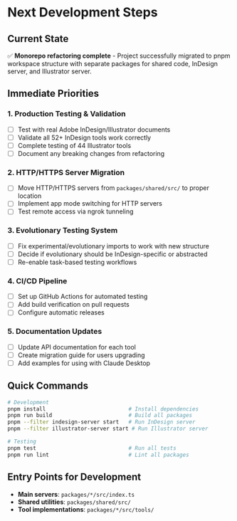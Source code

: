 # Next Development Steps

## Current State
✅ **Monorepo refactoring complete** - Project successfully migrated to pnpm workspace structure with separate packages for shared code, InDesign server, and Illustrator server.

## Immediate Priorities

### 1. Production Testing & Validation
- [ ] Test with real Adobe InDesign/Illustrator documents
- [ ] Validate all 52+ InDesign tools work correctly
- [ ] Complete testing of 44 Illustrator tools
- [ ] Document any breaking changes from refactoring

### 2. HTTP/HTTPS Server Migration
- [ ] Move HTTP/HTTPS servers from `packages/shared/src/` to proper location
- [ ] Implement app mode switching for HTTP servers
- [ ] Test remote access via ngrok tunneling

### 3. Evolutionary Testing System
- [ ] Fix experimental/evolutionary imports to work with new structure
- [ ] Decide if evolutionary should be InDesign-specific or abstracted
- [ ] Re-enable task-based testing workflows

### 4. CI/CD Pipeline
- [ ] Set up GitHub Actions for automated testing
- [ ] Add build verification on pull requests
- [ ] Configure automatic releases

### 5. Documentation Updates
- [ ] Update API documentation for each tool
- [ ] Create migration guide for users upgrading
- [ ] Add examples for using with Claude Desktop

## Quick Commands
```bash
# Development
pnpm install                          # Install dependencies
pnpm run build                        # Build all packages
pnpm --filter indesign-server start   # Run InDesign server
pnpm --filter illustrator-server start # Run Illustrator server

# Testing
pnpm test                             # Run all tests
pnpm run lint                         # Lint all packages
```

## Entry Points for Development
- **Main servers**: `packages/*/src/index.ts`
- **Shared utilities**: `packages/shared/src/`
- **Tool implementations**: `packages/*/src/tools/`